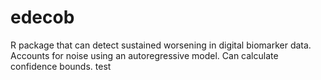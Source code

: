 # edecob

R package that can detect sustained worsening in digital biomarker data. Accounts for noise using an autoregressive model. Can calculate confidence bounds. test
